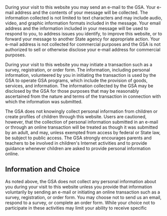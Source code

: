 During your visit to this website you may send an e-mail to the GSA. Your e-mail address and the contents of your message will be collected. The information collected is not limited to text characters and may include audio, video, and graphic information formats included in the message. Your email address and the information included in your message will be used to respond to you, to address issues you identify, to improve this website, or to forward your message to another State agency for appropriate action. Your e-mail address is not collected for commercial purposes and the GSA is not authorized to sell or otherwise disclose your e-mail address for commercial purposes.

During your visit to this website you may initiate a transaction such as a survey, registration, or order form. The information, including personal information, volunteered by you in initiating the transaction is used by the GSA to operate GSA programs, which include the provision of goods, services, and information. The information collected by the GSA may be disclosed by the GSA for those purposes that may be reasonably ascertained from the nature and terms of the transaction in connection with which the information was submitted.

The GSA does not knowingly collect personal information from children or create profiles of children through this website. Users are cautioned, however, that the collection of personal information submitted in an e-mail or through an online transaction will be treated as though it was submitted by an adult, and may, unless exempted from access by federal or State law, be subject to public access. The GSA strongly encourages parents and teachers to be involved in children's Internet activities and to provide guidance whenever children are asked to provide personal information online.

## **Information and Choice**

As noted above, the GSA does not collect any personal information about you during your visit to this website unless you provide that information voluntarily by sending an e-mail or initiating an online transaction such as a survey, registration, or order form. You may choose not to send us an email, respond to a survey, or complete an order form. While your choice not to participate in these activities may limit your ability to receive specific